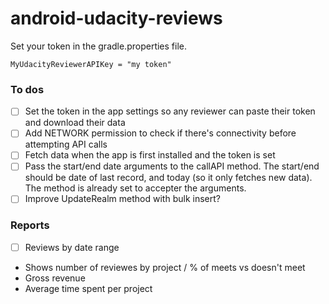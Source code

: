 # android-udacity-reviews

Set your token in the gradle.properties file.

`MyUdacityReviewerAPIKey = "my token"`

### To dos

- [ ] Set the token in the app settings so any reviewer can paste their token and download their data
- [ ] Add NETWORK permission to check if there's connectivity before attempting API calls
- [ ] Fetch data when the app is first installed and the token is set
- [ ] Pass the start/end date arguments to the callAPI method. The start/end should be date of last record, and today (so it only fetches new data). The method is already set to accepter the arguments. 
- [ ] Improve UpdateRealm method with bulk insert?

### Reports

- [ ] Reviews by date range
 * Shows number of reviewes by project / % of meets vs doesn't meet
 * Gross revenue
 * Average time spent per project
